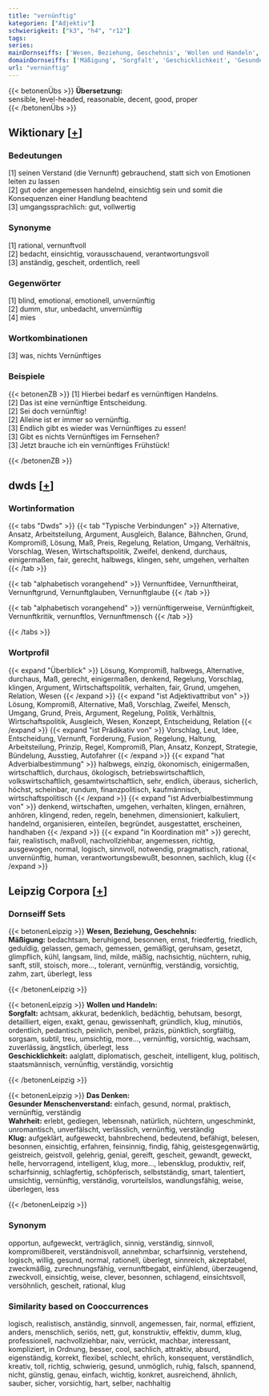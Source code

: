 ```yaml
---
title: "vernünftig"
kategorien: ["Adjektiv"]
schwierigkeit: ["k3", "h4", "r12"]
tags:
series:
mainDornseiffs: ['Wesen, Beziehung, Geschehnis', 'Wollen und Handeln', 'Das Denken']
domainDornseiffs: ['Mäßigung', 'Sorgfalt', 'Geschicklichkeit', 'Gesunder Menschenverstand', 'Wahrheit', 'Klug']
url: "vernünftig"
---
```


{{< betonenÜbs >}}
**Übersetzung:**  
sensible, level-headed, reasonable, decent, good, proper  
{{< /betonenÜbs >}}

## Wiktionary [[+](https://de.wiktionary.org/wiki/vernünftig)]

### Bedeutungen
[1] seinen Verstand (die Vernunft) gebrauchend, statt sich von Emotionen leiten zu lassen  
[2] gut oder angemessen handelnd, einsichtig sein und somit die Konsequenzen einer Handlung beachtend  
[3] umgangssprachlich: gut, vollwertig  

### Synonyme
[1] rational, vernunftvoll  
[2] bedacht, einsichtig, vorausschauend, verantwortungsvoll  
[3] anständig, gescheit, ordentlich, reell  

### Gegenwörter
[1] blind, emotional, emotionell, unvernünftig  
[2] dumm, stur, unbedacht, unvernünftig  
[4] mies  

### Wortkombinationen
[3] was, nichts Vernünftiges  

### Beispiele
{{< betonenZB >}}
[1] Hierbei bedarf es vernünftigen Handelns.  
[2] Das ist eine vernünftige Entscheidung.  
[2] Sei doch vernünftig!  
[2] Alleine ist er immer so vernünftig.  
[3] Endlich gibt es wieder was Vernünftiges zu essen!  
[3] Gibt es nichts Vernünftiges im Fernsehen?  
[3] Jetzt brauche ich ein vernünftiges Frühstück!  

{{< /betonenZB >}}


## dwds [[+](https://www.dwds.de/wb/vernünftig)]

### Wortinformation
{{< tabs "Dwds" >}}
{{< tab "Typische Verbindungen" >}}
Alternative, Ansatz, Arbeitsteilung, Argument, Ausgleich, Balance, Bähnchen, Grund, Kompromiß, Lösung, Maß, Preis, Regelung, Relation, Umgang, Verhältnis, Vorschlag, Wesen, Wirtschaftspolitik, Zweifel, denkend, durchaus, einigermaßen, fair, gerecht, halbwegs, klingen, sehr, umgehen, verhalten
{{< /tab >}}

{{< tab "alphabetisch vorangehend" >}}
Vernunftidee, Vernunftheirat, Vernunftgrund, Vernunftglauben, Vernunftglaube
{{< /tab >}}

{{< tab "alphabetisch vorangehend" >}}
vernünftigerweise, Vernünftigkeit, Vernunftkritik, vernunftlos, Vernunftmensch
{{< /tab >}}

{{< /tabs >}}

### Wortprofil
{{< expand "Überblick" >}} Lösung, Kompromiß, halbwegs, Alternative, durchaus, Maß, gerecht, einigermaßen, denkend, Regelung, Vorschlag, klingen, Argument, Wirtschaftspolitik, verhalten, fair, Grund, umgehen, Relation, Wesen {{< /expand >}}
{{< expand "ist Adjektivattribut von" >}} Lösung, Kompromiß, Alternative, Maß, Vorschlag, Zweifel, Mensch, Umgang, Grund, Preis, Argument, Regelung, Politik, Verhältnis, Wirtschaftspolitik, Ausgleich, Wesen, Konzept, Entscheidung, Relation {{< /expand >}}
{{< expand "ist Prädikativ von" >}} Vorschlag, Leut, Idee, Entscheidung, Vernunft, Forderung, Fusion, Regelung, Haltung, Arbeitsteilung, Prinzip, Regel, Kompromiß, Plan, Ansatz, Konzept, Strategie, Bündelung, Ausstieg, Autofahrer {{< /expand >}}
{{< expand "hat Adverbialbestimmung" >}} halbwegs, einzig, ökonomisch, einigermaßen, wirtschaftlich, durchaus, ökologisch, betriebswirtschaftlich, volkswirtschaftlich, gesamtwirtschaftlich, sehr, endlich, überaus, sicherlich, höchst, scheinbar, rundum, finanzpolitisch, kaufmännisch, wirtschaftspolitisch {{< /expand >}}
{{< expand "ist Adverbialbestimmung von" >}} denkend, wirtschaften, umgehen, verhalten, klingen, ernähren, anhören, klingend, reden, regeln, benehmen, dimensioniert, kalkuliert, handelnd, organisieren, einteilen, begründet, ausgestattet, erscheinen, handhaben {{< /expand >}}
{{< expand "in Koordination mit" >}} gerecht, fair, realistisch, maßvoll, nachvollziehbar, angemessen, richtig, ausgewogen, normal, logisch, sinnvoll, notwendig, pragmatisch, rational, unvernünftig, human, verantwortungsbewußt, besonnen, sachlich, klug {{< /expand >}}

## Leipzig Corpora [[+](https://corpora.uni-leipzig.de/en/res?word=vernünftig&corpusId=deu_newscrawl-public_2018)]

### Dornseiff Sets
{{< betonenLeipzig >}}
**Wesen, Beziehung, Geschehnis:**  
**Mäßigung:** bedachtsam, beruhigend, besonnen, ernst, friedfertig, friedlich, geduldig, gelassen, gemach, gemessen, gemäßigt, geruhsam, gesetzt, glimpflich, kühl, langsam, lind, milde, mäßig, nachsichtig, nüchtern, ruhig, sanft, still, stoisch, more..., tolerant, vernünftig, verständig, vorsichtig, zahm, zart, überlegt, less  

{{< /betonenLeipzig >}}


{{< betonenLeipzig >}}
**Wollen und Handeln:**  
**Sorgfalt:** achtsam, akkurat, bedenklich, bedächtig, behutsam, besorgt, detailliert, eigen, exakt, genau, gewissenhaft, gründlich, klug, minutiös, ordentlich, pedantisch, peinlich, penibel, präzis, pünktlich, sorgfältig, sorgsam, subtil, treu, umsichtig, more..., vernünftig, vorsichtig, wachsam, zuverlässig, ängstlich, überlegt, less  
**Geschicklichkeit:** aalglatt, diplomatisch, gescheit, intelligent, klug, politisch, staatsmännisch, vernünftig, verständig, vorsichtig  

{{< /betonenLeipzig >}}


{{< betonenLeipzig >}}
**Das Denken:**  
**Gesunder Menschenverstand:** einfach, gesund, normal, praktisch, vernünftig, verständig  
**Wahrheit:** erlebt, gediegen, lebensnah, natürlich, nüchtern, ungeschminkt, unromantisch, unverfälscht, verlässlich, vernünftig, verständig  
**Klug:** aufgeklärt, aufgeweckt, bahnbrechend, bedeutend, befähigt, belesen, besonnen, einsichtig, erfahren, feinsinnig, findig, fähig, geistesgegenwärtig, geistreich, geistvoll, gelehrig, genial, gereift, gescheit, gewandt, geweckt, helle, hervorragend, intelligent, klug, more..., lebensklug, produktiv, reif, scharfsinnig, schlagfertig, schöpferisch, selbstständig, smart, talentiert, umsichtig, vernünftig, verständig, vorurteilslos, wandlungsfähig, weise, überlegen, less  

{{< /betonenLeipzig >}}

### Synonym
opportun, aufgeweckt, verträglich, sinnig, verständig, sinnvoll, kompromißbereit, verständnisvoll, annehmbar, scharfsinnig, verstehend, logisch, willig, gesund, normal, rationell, überlegt, sinnreich, akzeptabel, zweckmäßig, zurechnungsfähig, vernunftbegabt, einfühlend, überzeugend, zweckvoll, einsichtig, weise, clever, besonnen, schlagend, einsichtsvoll, versöhnlich, gescheit, rational, klug


### Similarity based on Cooccurrences
logisch, realistisch, anständig, sinnvoll, angemessen, fair, normal, effizient, anders, menschlich, seriös, nett, gut, konstruktiv, effektiv, dumm, klug, professionell, nachvollziehbar, naiv, verrückt, machbar, interessant, kompliziert, in Ordnung, besser, cool, sachlich, attraktiv, absurd, eigenständig, korrekt, flexibel, schlecht, ehrlich, konsequent, verständlich, kreativ, toll, richtig, schwierig, gesund, unmöglich, ruhig, falsch, spannend, nicht, günstig, genau, einfach, wichtig, konkret, ausreichend, ähnlich, sauber, sicher, vorsichtig, hart, selber, nachhaltig

